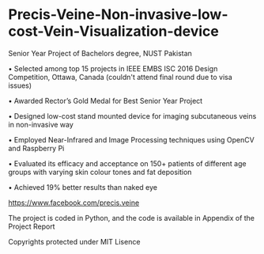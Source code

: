 # Precis-Veine-Non-invasive-low-cost-Vein-Visualization-device

Senior Year Project of Bachelors degree, NUST Pakistan


•	Selected among top 15 projects in IEEE EMBS ISC 2016 Design Competition, Ottawa, Canada (couldn't attend final round due to visa issues)


•	Awarded Rector’s Gold Medal for Best Senior Year Project


•	Designed low-cost stand mounted device for imaging subcutaneous veins in non-invasive way


•	Employed Near-Infrared and Image Processing techniques using OpenCV and Raspberry Pi


•	Evaluated its efficacy and acceptance on 150+ patients of different age groups with varying skin colour tones and fat deposition


•	Achieved 19% better results than naked eye

https://www.facebook.com/precis.veine


The project is coded in Python, and the code is available in Appendix of the Project Report

Copyrights protected under MIT Lisence
